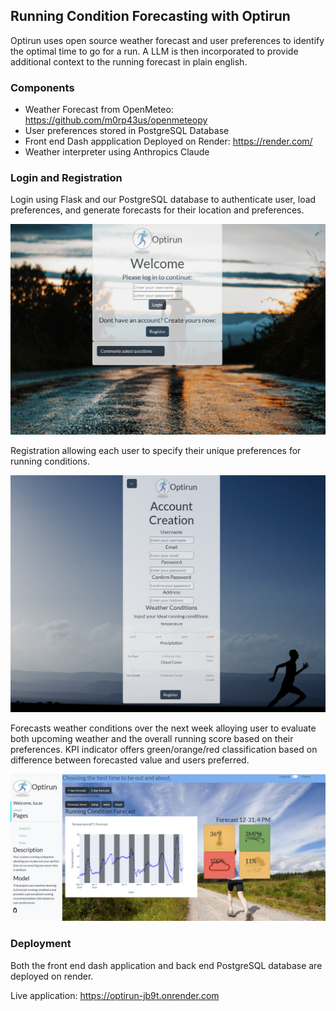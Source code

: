## Running Condition Forecasting with Optirun
Optirun uses open source weather forecast and user preferences to identify the optimal time to go for a run. A LLM is then incorporated to provide additional context to the running forecast in plain english.

### Components

* Weather Forecast from OpenMeteo: https://github.com/m0rp43us/openmeteopy
* User preferences stored in PostgreSQL Database
* Front end Dash appplication Deployed on Render: https://render.com/
* Weather interpreter using Anthropics Claude


### Login and Registration

Login using Flask and our PostgreSQL database to authenticate user, load preferences, and generate forecasts for their location and preferences.

![alt text](assets/image.png)

Registration allowing each user to specify their unique preferences for running conditions.

![alt text](assets/image-1.png)


Forecasts weather conditions over the next week alloying user to evaluate both upcoming weather and the overall running score based on their preferences. KPI indicator offers green/orange/red classification based on difference between forecasted value and users preferred.

![alt text](assets/home-page.png)


### Deployment

Both the front end dash application and back end PostgreSQL database are deployed on render.

Live application: https://optirun-jb9t.onrender.com
